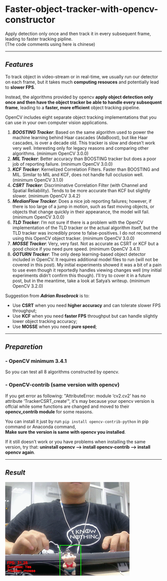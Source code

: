 # Faster-object-tracker-with-opencv-constructor
Apply detection only once and then track it in every subsequent frame, leading to faster tracking pipline.    
(The code comments using here is chinese)

-------------------------------------------------
## ***Features***
To track object in video-stream or in real-time, we usually run our detector on each frame, but it takes much **computing resouces** and potentially lead to **slower FPS**.  

Instead, the algorithms provided by opencv **apply object detection only once and then have the object tracker be able to handle every subsequent frame**, leading to a **faster, more efficient** object tracking pipeline.   

OpenCV includes eight separate object tracking implementations that you can use in your own computer vision applications.
1. ***BOOSTING Tracker***: Based on the same algorithm used to power the machine learning behind Haar cascades (AdaBoost), but like Haar cascades, is over a decade old. This tracker is slow and doesn’t work very well. Interesting only for legacy reasons and comparing other algorithms. (minimum OpenCV 3.0.0)
2. ***MIL Tracker***: Better accuracy than BOOSTING tracker but does a poor job of reporting failure. (minimum OpenCV 3.0.0)
3. ***KCF Tracker***: Kernelized Correlation Filters. Faster than BOOSTING and MIL. Similar to MIL and KCF, does not handle full occlusion well. (minimum OpenCV 3.1.0)
4. ***CSRT Tracker***: Discriminative Correlation Filter (with Channel and Spatial Reliability). Tends to be more accurate than KCF but slightly slower. (minimum OpenCV 3.4.2)
5. ***MedianFlow Tracker***: Does a nice job reporting failures; however, if there is too large of a jump in motion, such as fast moving objects, or objects that change quickly in their appearance, the model will fail. (minimum OpenCV 3.0.0)
6. ***TLD Tracker***: I’m not sure if there is a problem with the OpenCV implementation of the TLD tracker or the actual algorithm itself, but the TLD tracker was incredibly prone to false-positives. I do not recommend using this OpenCV object tracker. (minimum OpenCV 3.0.0)
7. ***MOSSE Tracker***: Very, very fast. Not as accurate as CSRT or KCF but a good choice if you need pure speed. (minimum OpenCV 3.4.1)
8. ***GOTURN Tracker***: The only deep learning-based object detector included in OpenCV. It requires additional model files to run (will not be covered in this post). My initial experiments showed it was a bit of a pain to use even though it reportedly handles viewing changes well (my initial experiments didn’t confirm this though). I’ll try to cover it in a future post, but in the meantime, take a look at Satya’s writeup. (minimum OpenCV 3.2.0)   


Suggestion from ***Adrian Rosebrock*** is to:
   - Use **CSRT** when you need **higher accuracy** and can tolerate slower FPS throughput;   
   - Use **KCF** when you need **faster FPS** throughput but can handle slightly lower object tracking accuracy;   
   - Use **MOSSE** when you need **pure speed**;

-------------------------------------------------
## ***Preparetion***
### - OpenCV minimum 3.4.1
So you can test all 8 algorithms constructed by opencv.

### - OpenCV-contrib (same version with opencv)
If you get error as following: "AttributeError: module ‘cv2.cv2’ has no attribute ‘TrackerCSRT_create’", it's may because your opencv version is offcial while some functions are changed and moved to their **opencv_contrib module** for some reasons.   

You can install it just by run `pip install opencv-contrib-python` in pip command or Anaconda command,    
**Make sure the version is same with opencv you installed**.   

If it still doesn't work or you have problems when installing the same version, try that: **uninstall opencv --> install opencv-contrib --> install opencv again**.

--------------------------------------------------
## ***Result***
![result](https://github.com/LZQthePlane/Object-tracker-collection-Opencv-DeepLearning/blob/master/Faster-object-tracker-with-opencv-constructor/test_out/example.gif)

